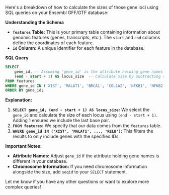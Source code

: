 Here's a breakdown of how to calculate the sizes of those gene loci using SQL queries on your Ensembl GFF/GTF database:

**Understanding the Schema**

* **`features` Table:** This is your primary table containing information about genomic features (genes, transcripts, etc.).  The `start` and `end` columns define the coordinates of each feature.
* **`id` Column:** A unique identifier for each feature in the database.

**SQL Query**

```sql
SELECT 
    gene_id, -- Assuming 'gene_id' is the attribute holding gene names
    (end - start + 1) AS locus_size  -- Calculate size by subtracting start from end and adding 1
FROM features
WHERE gene_id IN ('XIST', 'MALAT1', 'BRCA1', 'COL1A2', 'NFKB1', 'NFKB2', 'REL', 'RELA', 'RELB')
ORDER BY gene_id;
```

**Explanation:**

1. **`SELECT gene_id, (end - start + 1) AS locus_size`:**  We select the `gene_id` and calculate the size of each locus using `(end - start + 1)`. Adding 1 ensures we include the last base pair.
2. **`FROM features`:** We specify that our data comes from the `features` table.
3. **`WHERE gene_id IN ('XIST', 'MALAT1', ..., 'RELB')`:** This filters the results to only include genes with the specified IDs.

**Important Notes:**

* **Attribute Names:** Adjust `gene_id` if the attribute holding gene names is different in your database.
* **Chromosome Information:** If you need chromosome information alongside the size, add `seqid` to your `SELECT` statement.



Let me know if you have any other questions or want to explore more complex queries!